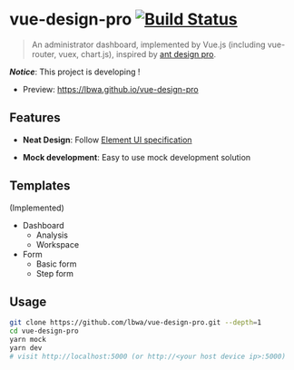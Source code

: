 # vue-design-pro [![Build Status](https://travis-ci.org/lbwa/vue-design-pro.svg?branch=master)](https://travis-ci.org/lbwa/vue-design-pro)

> An administrator dashboard, implemented by Vue.js (including vue-router, vuex, chart.js), inspired by [ant design pro].

[ant design pro]:https://github.com/ant-design/ant-design-pro

***Notice***: This project is developing !

- Preview: https://lbwa.github.io/vue-design-pro

## Features

- **Neat Design**: Follow [Element UI specification]

- **Mock development**: Easy to use mock development solution

[Element UI specification]: https://github.com/ElemeFE/element

## Templates

(Implemented)

- Dashboard
    - Analysis
    - Workspace
- Form
    - Basic form
    - Step form

## Usage

```bash
git clone https://github.com/lbwa/vue-design-pro.git --depth=1
cd vue-design-pro
yarn mock
yarn dev
# visit http://localhost:5000 (or http://<your host device ip>:5000)
```
